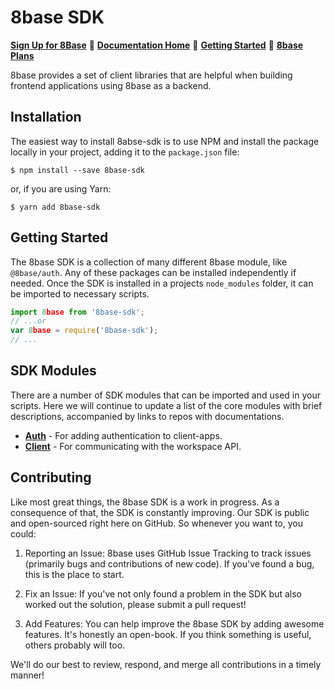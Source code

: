 # 8base SDK

[**Sign Up for 8Base**](https://app.8base.com)	🤘	[**Documentation Home**](https://docs.8base.com)	📑	[**Getting Started**](https://docs.8base.com/getting-started/quick-start)	🚀	[**8base Plans**](https://www.8base.com/pricing)

8base provides a set of client libraries that are helpful when building frontend applications using 8base as a backend.

## Installation
The easiest way to install 8abse-sdk is to use NPM and install the package locally in your project, adding it to the `package.json` file:

```shell
$ npm install --save 8base-sdk
```

or, if you are using Yarn:

```shell
$ yarn add 8base-sdk
```

## Getting Started
The 8base SDK is a collection of many different 8base module, like `@8base/auth`. Any of these packages can be installed independently if needed. Once the SDK is installed in a projects `node_modules` folder, it can be imported to necessary scripts.

```javascript
import 8base from '8base-sdk';
// ...or
var 8base = require('8base-sdk');
// ...
```

## SDK Modules
There are a number of SDK modules that can be imported and used in your scripts. Here we will continue to update a list of the core modules with brief descriptions, accompanied by links to repos with documentations.

* [**Auth**](./packages/auth/README.md) - For adding authentication to client-apps.
* [**Client**](./packages/api-client/README.md) - For communicating with the workspace API.

## Contributing
Like most great things, the 8base SDK is a work in progress. As a consequence of that, the SDK is constantly improving. Our SDK is public and open-sourced right here on GitHub. So whenever you want to, you could:

1. Reporting an Issue: 8base uses GitHub Issue Tracking to track issues (primarily bugs and contributions of new code). If you've found a bug, this is the place to start.

2. Fix an Issue: If you've not only found a problem in the SDK but also worked out the solution, please submit a pull request!

3. Add Features: You can help improve the 8base SDK by adding awesome features. It's honestly an open-book. If you think something is useful, others probably will too.

We'll do our best to review, respond, and merge all contributions in a timely manner!
